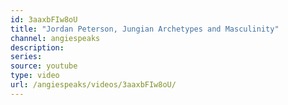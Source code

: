 ```yaml
---
id: 3aaxbFIw8oU
title: "Jordan Peterson, Jungian Archetypes and Masculinity"
channel: angiespeaks
description:
series:
source: youtube
type: video
url: /angiespeaks/videos/3aaxbFIw8oU/
---
```

